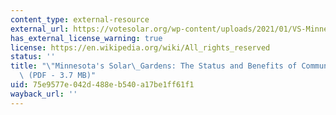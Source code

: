 ```yaml
---
content_type: external-resource
external_url: https://votesolar.org/wp-content/uploads/2021/01/VS-Minnesota-Solar_Gardens-2019-Report.pdf
has_external_license_warning: true
license: https://en.wikipedia.org/wiki/All_rights_reserved
status: ''
title: "\"Minnesota's Solar\_Gardens: The Status and Benefits of Community Solar\"\
  \ (PDF - 3.7 MB)"
uid: 75e9577e-042d-488e-b540-a17be1ff61f1
wayback_url: ''
---
```

